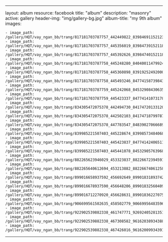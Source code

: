 
---
layout: album
resource: facebook
title: "album"
description: "masonry"
active: gallery
header-img: "img/gallery-bg.jpg"
album-title: "my 9th album"
images:
    
    - image_path: /gallery/HQT/vay_ngan_bb/trang/817181703787757_442449822_839846911521234_7462180861110550042_n.jpg
    - image_path: /gallery/HQT/vay_ngan_bb/trang/817181703787757_445356019_839847391521186_7689022232059005967_n.jpg
    - image_path: /gallery/HQT/vay_ngan_bb/trang/817181703787757_445392626_839847401521185_8870312530705695531_n.jpg
    - image_path: /gallery/HQT/vay_ngan_bb/trang/817181703787758_445248280_840400114799247_2514236085518994498_n.jpg
    - image_path: /gallery/HQT/vay_ngan_bb/trang/817181703787758_445360898_839192524920006_8929086052845166555_n.jpg
    - image_path: /gallery/HQT/vay_ngan_bb/trang/817181703787758_445493246_847741587398433_5485115796316689501_n.jpg
    - image_path: /gallery/HQT/vay_ngan_bb/trang/817181703787759_445242068_845329084306350_1048652237006768816_n.jpg
    - image_path: /gallery/HQT/vay_ngan_bb/trang/817181703787759_445423337_847741410731784_9078234661927842680_n.jpg
    - image_path: /gallery/HQT/vay_ngan_bb/trang/834305472075378_442494730_841747201331205_1814482228625552721_n.jpg
    - image_path: /gallery/HQT/vay_ngan_bb/trang/834305472075378_442502103_841747187997873_693087877023981961_n.jpg
    - image_path: /gallery/HQT/vay_ngan_bb/trang/834305472075378_447783547_848390270666898_5273517965808351747_n.jpg
    - image_path: /gallery/HQT/vay_ngan_bb/trang/839985221507403_445228674_839985734840685_2472672258309005066_n.jpg
    - image_path: /gallery/HQT/vay_ngan_bb/trang/839985221507403_445423837_847741424065116_8371298879161954599_n.jpg
    - image_path: /gallery/HQT/vay_ngan_bb/trang/839985221507403_445441078_845329057639686_8118764066256823671_n.jpg
    - image_path: /gallery/HQT/vay_ngan_bb/trang/882265623946029_453323837_882266723945919_7006200410098522928_n.jpg
    - image_path: /gallery/HQT/vay_ngan_bb/trang/882265640612694_453213882_882266740612584_8156468551809152520_n.jpg
    - image_path: /gallery/HQT/vay_ngan_bb/trang/899016658937592_456692649_899018318937426_6676050196973887267_n.jpg
    - image_path: /gallery/HQT/vay_ngan_bb/trang/899016678937590_456648206_899018325604092_1375685278688819029_n.jpg
    - image_path: /gallery/HQT/vay_ngan_bb/trang/899016712270920_456628631_899018362270755_1467497094676491227_n.jpg
    - image_path: /gallery/HQT/vay_ngan_bb/trang/906699561502635_458502779_906699564835968_3627560047196127380_n.jpg
    - image_path: /gallery/HQT/vay_ngan_bb/trang/922902539882338_461747771_926924052813519_7982795407039140422_n.jpg
    - image_path: /gallery/HQT/vay_ngan_bb/trang/922902539882338_467308582_961620389343885_3596597549136221850_n.jpg
    - image_path: /gallery/HQT/vay_ngan_bb/trang/922902539882338_467426016_961620099343914_4345985393762544922_n.jpg
---